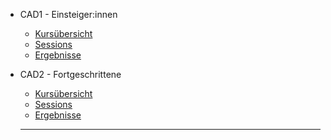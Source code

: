 
- CAD1 - Einsteiger:innen

  - [Kursübersicht](CAD1/Kursuebersicht.md)
  - [Sessions](CAD1/Sessions.md)
  - [Ergebnisse](CAD1/Ergebnisse.md)

- CAD2 - Fortgeschrittene

  - [Kursübersicht](CAD2/Kursuebersicht.md)
  - [Sessions](CAD2/Sessions.md)
  - [Ergebnisse](CAD2/Ergebnisse.md)

  ----------------------------------------
